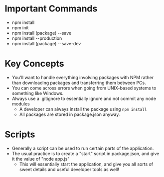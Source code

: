 # Important Commands
* npm install
* npm init
* npm install (package) --save
* npm install --production
* npm install (package) --save-dev

# Key Concepts
* You'll want to handle everything involving packages with NPM rather than downloading packages and transferring them between PCs.
* You can come across errors when going from UNIX-based systems to something like Windows.
* Always use a .gitignore to essentially ignore and not commit any node modules
    * A developer can always install the package using ``npm install``
    * All packages are stored in package.json anyway.

# Scripts
* Generally a script can be used to run certain parts of the application.
* The usual practice is to create a "start" script in package.json, and give it the value of "node app.js"
    * This will essentially start the application, and give you all sorts of sweet details and useful developer tools as well!